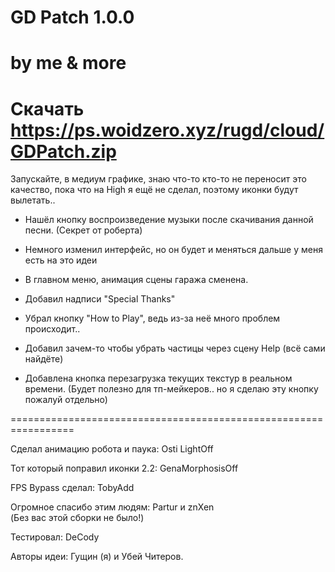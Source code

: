 # GD Patch 1.0.0


# by me & more
# Скачать https://ps.woidzero.xyz/rugd/cloud/GDPatch.zip

Запускайте, в медиум графике, знаю что-то кто-то не переносит это качество, пока что на High я ещё не сделал, поэтому иконки будут вылетать..

- Нашёл кнопку воспроизведение музыки после скачивания данной песни. (Секрет от роберта)

- Немного  изменил интерфейс, но он будет и меняться дальше у меня есть на это идеи

- В главном меню, анимация сцены гаража сменена.

- Добавил надписи "Special Thanks"

-  Убрал кнопку "How to Play", ведь из-за неё много проблем происходит..

- Добавил зачем-то чтобы убрать частицы через сцену Help (всё сами найдёте)

- Добавлена кнопка перезагрузка текущих текстур в реальном времени. (Будет полезно для тп-мейкеров.. но я сделаю эту кнопку пожалуй отдельно)

=================================================================

Сделал анимацию робота и паука: Osti LightOff

Тот который поправил иконки 2.2: GenaMorphosisOff 

FPS Bypass сделал: TobyAdd 

Огромное спасибо этим людям: Partur  и znXen  
(Без вас этой сборки не было!)

Тестировал: DeCody 

Авторы идеи: Гущин (я)  и Убей Читеров.

